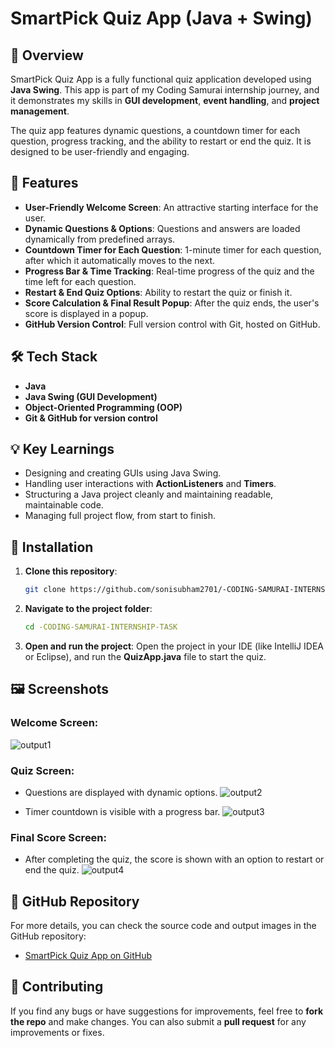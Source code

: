 # SmartPick Quiz App (Java + Swing)

## 🚀 Overview

SmartPick Quiz App is a fully functional quiz application developed using **Java Swing**. This app is part of my Coding Samurai internship journey, and it demonstrates my skills in **GUI development**, **event handling**, and **project management**.

The quiz app features dynamic questions, a countdown timer for each question, progress tracking, and the ability to restart or end the quiz. It is designed to be user-friendly and engaging.

## 🎯 Features

- **User-Friendly Welcome Screen**: An attractive starting interface for the user.
- **Dynamic Questions & Options**: Questions and answers are loaded dynamically from predefined arrays.
- **Countdown Timer for Each Question**: 1-minute timer for each question, after which it automatically moves to the next.
- **Progress Bar & Time Tracking**: Real-time progress of the quiz and the time left for each question.
- **Restart & End Quiz Options**: Ability to restart the quiz or finish it.
- **Score Calculation & Final Result Popup**: After the quiz ends, the user's score is displayed in a popup.
- **GitHub Version Control**: Full version control with Git, hosted on GitHub.

## 🛠️ Tech Stack

- **Java**
- **Java Swing (GUI Development)**
- **Object-Oriented Programming (OOP)**
- **Git & GitHub for version control**

## 💡 Key Learnings

- Designing and creating GUIs using Java Swing.
- Handling user interactions with **ActionListeners** and **Timers**.
- Structuring a Java project cleanly and maintaining readable, maintainable code.
- Managing full project flow, from start to finish.

## 🔗 Installation

1. **Clone this repository**:
   ```bash
   git clone https://github.com/sonisubham2701/-CODING-SAMURAI-INTERNSHIP-TASK.git
   ```

2. **Navigate to the project folder**:
   ```bash
   cd -CODING-SAMURAI-INTERNSHIP-TASK
   ```

3. **Open and run the project**:
   Open the project in your IDE (like IntelliJ IDEA or Eclipse), and run the **QuizApp.java** file to start the quiz.

## 🖼️ Screenshots

### Welcome Screen:
![output1](https://github.com/user-attachments/assets/e75411dd-8b85-4b1a-9023-9070f105ef8c)

### Quiz Screen:
- Questions are displayed with dynamic options.
![output2](https://github.com/user-attachments/assets/edc6e0bb-daed-4bac-8522-5652f76db291)

- Timer countdown is visible with a progress bar.
![output3](https://github.com/user-attachments/assets/6a4cb6bf-b443-4d79-ba13-6d154c76b898)

### Final Score Screen:
- After completing the quiz, the score is shown with an option to restart or end the quiz.
![output4](https://github.com/user-attachments/assets/7d9c16af-0fb1-4e24-82db-8d730e67485e)

## 🔗 GitHub Repository

For more details, you can check the source code and output images in the GitHub repository:
- [SmartPick Quiz App on GitHub](https://github.com/sonisubham2701/-CODING-SAMURAI-INTERNSHIP-TASK)

## 🤝 Contributing

If you find any bugs or have suggestions for improvements, feel free to **fork the repo** and make changes. You can also submit a **pull request** for any improvements or fixes.
